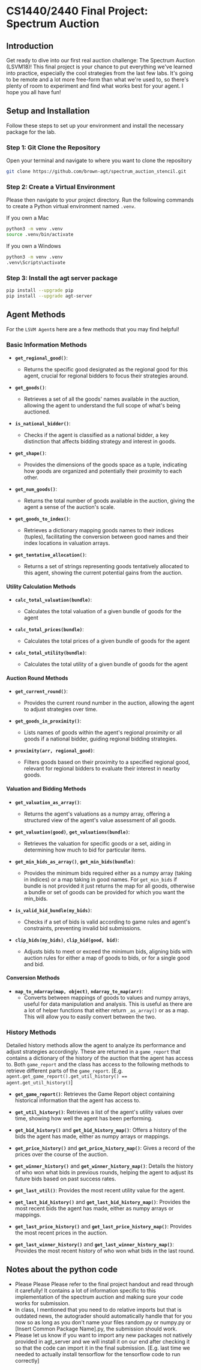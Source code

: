 # CS1440/2440 Final Project: Spectrum Auction

## Introduction

Get ready to dive into our first real auction challenge: The Spectrum Auction (LSVM18)! This final project is your chance to put everything we've learned into practice, especially the cool strategies from the last few labs. It's going to be remote and a lot more free-form than what we're used to, so there's plenty of room to experiment and find what works best for your agent. I hope you all have fun!

## Setup and Installation

Follow these steps to set up your environment and install the necessary package for the lab.

### Step 1: Git Clone the Repository

Open your terminal and navigate to where you want to clone the repository

```bash
git clone https://github.com/brown-agt/spectrum_auction_stencil.git
```

### Step 2: Create a Virtual Environment

Please then navigate to your project directory. Run the following commands to create a Python virtual environment named `.venv`.

If you own a Mac

```bash
python3 -m venv .venv
source .venv/bin/activate
```

If you own a Windows

```bash
python3 -m venv .venv
.venv\Scripts\activate
```

### Step 3: Install the agt server package

```bash
pip install --upgrade pip
pip install --upgrade agt-server
```

## Agent Methods

For the `LSVM Agent`s here are a few methods that you may find helpful!

### Basic Information Methods

- **`get_regional_good()`**:
  - Returns the specific good designated as the regional good for this agent, crucial for regional bidders to focus their strategies around.

- **`get_goods()`**:
  - Retrieves a set of all the goods' names available in the auction, allowing the agent to understand the full scope of what's being auctioned.

- **`is_national_bidder()`**:
  - Checks if the agent is classified as a national bidder, a key distinction that affects bidding strategy and interest in goods.

- **`get_shape()`**:
  - Provides the dimensions of the goods space as a tuple, indicating how goods are organized and potentially their proximity to each other.

- **`get_num_goods()`**:
  - Returns the total number of goods available in the auction, giving the agent a sense of the auction's scale.

- **`get_goods_to_index()`**:
  - Retrieves a dictionary mapping goods names to their indices (tuples), facilitating the conversion between good names and their index locations in valuation arrays.

- **`get_tentative_allocation()`**:
  - Returns a set of strings representing goods tentatively allocated to this agent, showing the current potential gains from the auction.

#### Utility Calculation Methods

- **`calc_total_valuation(bundle)`**:
  - Calculates the total valuation of a given bundle of goods for the agent

- **`calc_total_prices(bundle)`**:
  - Calculates the total prices of a given bundle of goods for the agent

- **`calc_total_utility(bundle)`**:
  - Calculates the total utility of a given bundle of goods for the agent

#### Auction Round Methods

- **`get_current_round()`**:
  - Provides the current round number in the auction, allowing the agent to adjust strategies over time.

- **`get_goods_in_proximity()`**:
  - Lists names of goods within the agent's regional proximity or all goods if a national bidder, guiding regional bidding strategies.

- **`proximity(arr, regional_good)`**:
  - Filters goods based on their proximity to a specified regional good, relevant for regional bidders to evaluate their interest in nearby goods.

#### Valuation and Bidding Methods

- **`get_valuation_as_array()`**:
  - Returns the agent's valuations as a numpy array, offering a structured view of the agent's value assessment of all goods.

- **`get_valuation(good)`**, **`get_valuations(bundle)`**:
  - Retrieves the valuation for specific goods or a set, aiding in determining how much to bid for particular items.

- **`get_min_bids_as_array()`**, **`get_min_bids(bundle)`**:
  - Provides the minimum bids required either as a numpy array (taking in indices) or a map taking in good names. For `get_min_bids` if bundle is not provided it just returns the map for all goods, otherwise a bundle or set of goods can be provided for which you want the min_bids.

- **`is_valid_bid_bundle(my_bids)`**:
  - Checks if a set of bids is valid according to game rules and agent's constraints, preventing invalid bid submissions.

- **`clip_bids(my_bids)`**, **`clip_bid(good, bid)`**:
  - Adjusts bids to meet or exceed the minimum bids, aligning bids with auction rules for either a map of goods to bids, or for a single good and bid.

#### Conversion Methods

- **`map_to_ndarray(map, object)`**, **`ndarray_to_map(arr)`**:
  - Converts between mappings of goods to values and numpy arrays, useful for data manipulation and analysis. This is useful as there are a lot of helper functions that either return `_as_array()` or as a map. This will allow you to easily convert between the two.

### History Methods

Detailed history methods allow the agent to analyze its performance and adjust strategies accordingly. These are returned in a `game_report` that contains a dictionary of the history of the auction that the agent has access to. Both `game_report` and the class has access to the following methods to retrieve different parts of the `game_report`. [E.g. `agent.get_game_report().get_util_history() == agent.get_util_history()`]

- **`get_game_report()`**: Retrieves the Game Report object containing historical information that the agent has access to.

- **`get_util_history()`**: Retrieves a list of the agent's utility values over time, showing how well the agent has been performing.
- **`get_bid_history()`** and **`get_bid_history_map()`**: Offers a history of the bids the agent has made, either as numpy arrays or mappings.
- **`get_price_history()`** and **`get_price_history_map()`**: Gives a record of the prices over the course of the auction.
- **`get_winner_history()`** and **`get_winner_history_map()`**: Details the history of who won what bids in previous rounds, helping the agent to adjust its future bids based on past success rates.

- **`get_last_util()`**: Provides the most recent utility value for the agent.
- **`get_last_bid_history()`** and **`get_last_bid_history_map()`**: Provides the most recent bids the agent has made, either as numpy arrays or mappings.
- **`get_last_price_history()`** and **`get_last_price_history_map()`**: Provides the most recent prices in the auction.
- **`get_last_winner_history()`** and **`get_last_winner_history_map()`**: Provides the most recent history of who won what bids in the last round.

## Notes about the python code

- Please Please Please refer to the final project handout and read through it carefully! It contains a lot of information specific to this implementation of the spectrum auction and making sure your code works for submission.
- In class, I mentioned that you need to do relative imports but that is outdated news, the autograder should automatically handle that for you now so as long as you don't name your files random.py or numpy.py or [Insert Common Package Name].py, the submission should work.
- Please let us know if you want to import any new packages not natively provided in agt_server and we will install it on our end after checking it so that the code can import it in the final submission. [E.g. last time we needed to actually install tensorflow for the tensorflow code to run correctly]
